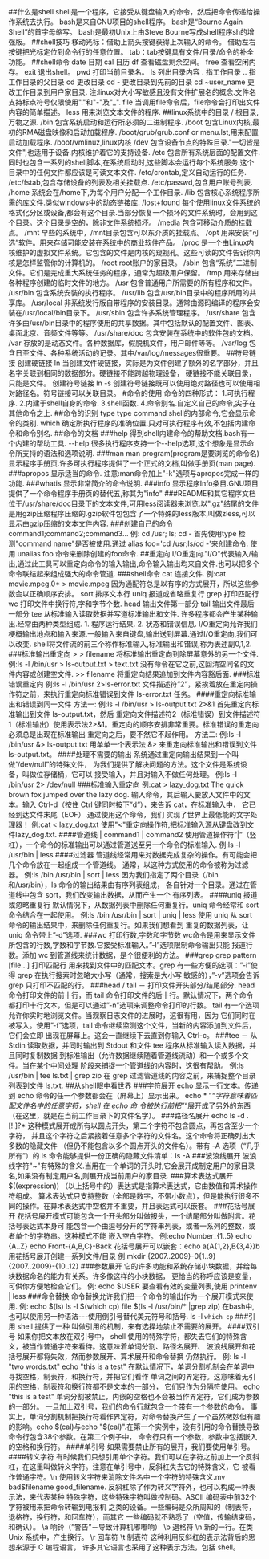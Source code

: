 ##什么是shell
	shell是一个程序，它接受从键盘输入的命令，然后把命令传递给操作系统去执行。
	bash是来自GNU项目的shell程序。
	bash是“Bourne Again Shell”的首字母缩写。
	bash是最初Unix上由Steve Bourne写成shell程序sh的增强版。
##shell技巧
	移动光标：借助上箭头按键获得上次输入的命令。
		   借助左右按键把光标定位到命令行的任意位置。
	tab：tab按键具有文件/目录/命令的补全功能。
##shell命令
	date	日期
	cal	日历
	df	查看磁盘剩余空间。
	free	查看空闲内存。
	exit	退出shell。
	pwd	打印当前目录名。
	ls	列出目录内容
	.	指工作目录
	..	指工作目录的父目录
	cd	更改目录
	cd -	更改目录到先前的目录
	cd ~user_name	更改工作目录到用户家目录.
	注:linux对大小写敏感且没有文件扩展名的概念.文件名支持标点符号仅限使用"."和"-"及"_".
    file    当调用file命令后，file命令会打印出文件内容的简单描述。
    less    用来浏览文本文件的程序.
##linux系统中的目录
    /       根目录,万物之源.
    /bin    包含系统启动和运行所必须的二进制程序.
    /boot   包含Linux内核,最初的RMA磁盘映像和启动加载程序.
        /boot/grub/grub.conf or menu.lst,用来配置启动加载程序.
        /boot/vmlinuz,linux内核
    /dev    包含设备节点的特殊目录."一切皆是文件",也适用于设备.内核维护着它的支持设备.
    /etc    包含所有系统层面的配置文件.同时也包含一系列的shell脚本,在系统启动时,这些脚本会运行每个系统服务.这个目录中的任何文件都应该是可读文本文件.
        /etc/crontab,定义自动运行的任务.
        /etc/fstab,包含存储设备的列表及相关挂载点.
        /etc/passwd,包含用户账号列表.
    /home   系统会在/home下,为每个用户分配一个工作目录.
    /lib    包含核心系统程序所需的库文件.类似windows中的动态链接库.
    /lost+found 每个使用linux文件系统的格式化分区或设备,都会有这个目录.当部分恢复一个损坏的文件系统时，会用到这个目录。这个目录是空的，除非文件系统损坏。
    /media    包含可移动介质的挂载点。
    /mnt    早些的系统中，/mnt目录包含可以东介质的挂载点。
    /opt    用来安装“可选”软件。用来存储可能安装在系统中的商业软件产品。
    /proc   是一个由Linux内核维护的虚拟文件系统。它包含的文件是内核的窥视孔。这些可读的文件告诉你内核是怎样监管你的计算机的。
    /root   root账户的家目录。
    /sbin   包含“系统”二进制文件。它们是完成重大系统任务的程序，通常为超级用户保留。
    /tmp    用来存储由各种程序创建的临时文件的地方。
    /usr    包含普通用户所需要的所有程序和文件。
        /usr/bin    包含系统安装的执行程序。
        /usr/lib    包含/usr/bin目录中的程序所用的共享库。
        /usr/local  非系统发行版自带程序的安装目录。通常由源码编译的程序会安装在/usr/local/bin目录下。
        /usr/sbin   包含许多系统管理程序。
        /usr/share  包含许多由/usr/bin目录中的程序使用的共享数据。其中包括默认的配置文件、图表、桌面北京、音频文件等等。
        /usr/share/doc  包含安装在系统中的软件包的文档。
    /var    存放的是动态文件。各种数据库，假脱机文件，用户邮件等等。
        /var/log    包含日至文件、各种系统活动的记录。其中/var/log/messages很重要。
##符号链接
    创建硬链接   ln  当创建文件硬链接，实际是为文件创建了额外的名字部分，并且名字关联到相同的数据部分。硬链接不能跨越物理设备， 硬链接不能关联目录，只能是文件。
    创建符号链接   ln -s  创建符号链接既可以使用绝对路径也可以使用相对路径名。符号链接可以关联目录。
#命令的使用
    命令的四种形式：
        1.可执行程序.
        2.内建于shell自身的命令.
        3.shell函数.
        4.命令别名.自定义自己的命令,尖子在其他命令之上.
##命令的识别
    type    type command    shell的内部命令,它会显示命令的类别.
    which   确定所执行程序的准确位置.只对可执行程序有效,不包括内建命令和命令别名.
##命令的文档
    ###help    得到shell内建命令的帮助文档.bash有一个内建的帮助工具.
        --help  很多执行程序支持一个--help选项,这个想象是显示命令所支持的语法和选项说明.
    ###man     man program(program是要浏览的命令名)     显示程序手册页.许多可执行程序提供了一个正式的文档,叫做手册页(man page).
    ###apropos 显示适当的命令.
        注意:man命令加上"-k"选项与apropos完成一样的功能.
    ###whatis  显示非常简介的命令说明.
    ###info    显示程序Info条目.GNU项目提供了一个命令程序手册页的替代五,称其为"info"
    ###README和其它程序文档   位于/usr/share/doc目录下的文本文件,可用less阅读器来浏览.以".gz"结尾的文件是用gzip压缩程序压缩的.gzip软件包包含了一个特殊的less版本,叫做zless,可以显示由gzip压缩的文本文件内容.
    ###创建自己的命令
        command1;command2;command3...
        例: cd /usr; ls; cd -
        首先使用type 检测"command name"是否被使用.通过   alias foo='cd /usr;ls/cd -'来创建命令. 
        使用  unalias foo 命令来删除创建的foo命令.
##重定向
    I/O重定向."I/O"代表输入/输出,通过此工具可以重定向命令的输入输出,命令输入输出均来自文件.也可以把多个命令联结起来组成强大的命令管道.
    ###shell命令
        cat     连接文件.
                例:cat movie.mpeg.0* > movie.mpeg    因为通配符总是以有序的方式展开，所以这些参数会以正确顺序安排。
        sort    排序文本行
        uniq    报道或省略重复行
        grep    打印匹配行
        wc      打印文件中换行符,字和字节个数.
        head    输出文件第一部分
        tail    输出文件最后一部分
        tee     从标准输入读取数据并写道标准输出和文件.
    许多程序都会产生某种输出.经常由两种类型组成.
        1.  程序运行结果.
        2.  状态和错误信息.
    I/O重定向允许我们梗概输出地点和输入来源.一般输入来自键盘,输出送到屏幕.通过I/O重定向,我们可以改变.
    shell将文件流的前三个称作标准输入,标准输出和错误,称为表述副0,1,2.
    ###标准输出重定向
        >   > filename  将标准输出重定向到除屏幕意外的另一个文件.
                例:ls -l /bin/usr > ls-output.txt
                > text.txt  没有命令在它之前,这回清空同名的文件内容或创建空文件.
            >> filename 将重定向结果追加到文件内容豁后面.
    ###标准错误重定向
        例:ls -l /bin/usr 2>ls-error.txt 文件描述符”2”，紧挨着放在重定向操作符之前，来执行重定向标准错误到文件 ls-error.txt 任务。
        ####重定向标准输出和错误到同一文件
            方法一:
            例:ls -l /bin/usr > ls-output.txt 2>&1   首先重定向标准输出到文件 ls-output.txt，然后 重定向文件描述符2（标准错误）到文件描述符1（标准输出）使用表示法2>&1。重定向的顺序安排非常重要。标准错误的重定向必须总是出现在标准输出 重定向之后，要不然它不起作用。
            方法二:
            例:ls -l /bin/usr &> ls-output.txt   用单单一个表示法 &> 来重定向标准输出和错误到文件 ls-output.txt。
        ####处理不需要的输出
            系统通过重定向输出结果到一个叫做”/dev/null”的特殊文件， 为我们提供了解决问题的方法。这个文件是系统设备，叫做位存储桶，它可以 接受输入，并且对输入不做任何处理。
            例:ls -l /bin/usr 2> /dev/null
    ###标准输入重定向
        例:cat > lazy_dog.txt
           The quick brown fox jumped over the lazy dog.
        输入命令，其后输入要放入文件中的文本。输入 Ctrl-d（按住 Ctrl 键同时按下”d”），来告诉 cat，在标准输入中， 它已经到达文件末尾（EOF）.通过使用这个命令，我们 实现了世界上最低能的文字处理器！
        例:cat < lazy_dog.txt
        使用"<"重定向操作符,把标准输入源从键盘改到文件lazy_dog.txt.
        ####管道线
            |    command1 | command2    使用管道操作符”|”（竖杠），一个命令的标准输出可以通过管道送至另一个命令的标准输入.
                例:ls -l /usr/bin | less
        ####过滤器
            管道线经常用来对数据完成复杂的操作。有可能会把几个命令放在一起组成一个管道线。 通常，以这种方式使用的命令被称为过滤器。
                例:ls /bin /usr/bin | sort | less    因为我们指定了两个目录（/bin 和/usr/bin），ls 命令的输出结果由有序列表组成， 各自针对一个目录。通过在管道线中包含 sort，我们改变输出数据，从而产生一个 有序列表。
        ####uniq    报道或忽略重复行
            默认情况下，从数据列表中删除任何重复行。uniq 命令经常和 sort 命令结合在一起使用。
                例:ls /bin /usr/bin | sort | uniq | less     使用 uniq 从 sort 命令的输出结果中，来删除任何重复行。如果我们想看到 重复的数据列表，让 uniq 命令带上”-d”选项.
        ###wc   打印行数,字数和字节数
            wc命令是用来显示文件所包含的行数,字数和字节数.它接受标准输入。”-l”选项限制命令输出只能 报道行数。添加 wc 到管道线来统计数据，是个很便利的方法。
        ###grep grep pattern [file...]  打印匹配行
            用来找到文件中的匹配文本。grep 有一些方便的选项：”-i”使得 grep 在执行搜索时忽略大小写（通常，搜索是大小写 敏感的），”-v”选项会告诉 grep 只打印不匹配的行。
        ###head / tail － 打印文件开头部分/结尾部分.
            head 命令打印文件的前十行，而 tail 命令打印文件的后十行。默认情况下，两个命令 都打印十行文本，但是可以通过”-n”选项来调整命令打印的行数。
            tail 有一个选项允许你实时地浏览文件。当观察日志文件的进展时，这很有用，因为 它们同时在被写入。使用”-f”选项，tail 命令继续监测这个文件，当新的内容添加到文件后，它们会立即 出现在屏幕上。这会一直继续下去直到你输入 Ctrl-c。
        ###tee － 从 Stdin 读取数据，并同时输出到 Stdout 和文件
            tee 程序从标准输入读入数据，并且同时复制数据 到标准输出（允许数据继续随着管道线流动）和一个或多个文件。当在某个中间处理 阶段来捕捉一个管道线的内容时，这很有帮助。
            例:ls /usr/bin | tee ls.txt | grep zip   在 grep 过滤管道线的内容之前，来捕捉整个目录列表到文件 ls.txt.
##从shell眼中看世界
        ###字符展开
            echo    显示一行文本。传递到 echo 命令的任一个参数都会在（屏幕上）显示出来。
            echo *  ”*“字符意味着匹配文件名中的任意字符，shell 在 echo 命 令被执行前把”*“展开成了另外的东西（在这里，就是在当前工作目录下的文件名字）。
        ###路径名展开
            echo ls -d .[!.]?*  这种模式展开成所有以圆点开头，第二个字符不包含圆点，再包含至少一个字符， 并且这个字符之后紧接着任意多个字符的文件名。这个命令将正确列出大多数的隐藏文件 （但仍不能包含以多个圆点开头的文件名）。带有 -A 选项（“几乎所有”）的 ls 命令能够提供一份正确的隐藏文件清单：ls -A
        ###波浪线展开
            波浪线字符"~"有特殊的含义.当用在一个单词的开头时,它会展开成制定用户的家目录名,如果没有制定用户名,则展开成当前用户的家目录.
        ###算术表达式展开
            $((expression))     （以上括号中的）表达式是指算术表达式，它由数值和算术操作符组成。
            算术表达式只支持整数（全部是数字，不带小数点），但是能执行很多不同的操作。在算术表达式中空格并不重要，并且表达式可以嵌套。
        ###花括号展开
            花括号展开模式可能包含一个开头部分叫做报头，一个结尾部分叫做附言。花括号表达式本身可 能包含一个由逗号分开的字符串列表，或者一系列的整数，或者单个的字符串。这种模式不能 嵌入空白字符。
            例:echo Number_{1..5}    echo {A..Z}     echo Front-{A,B,C}-Back
            花括号展开可以嵌套：echo a{A{1,2},B{3,4}}b
            用花括号展开创建一系列文件/目录
            例:mkdir {2007..2009}-0{1..9} {2007..2009}-{10..12}
        ###参数展开
            它的许多功能和系统存储小块数据，并给每块数据命名的能力有关系。许多像这样的小块数据， 更恰当的称呼应该是变量，可供你方便地检查它们。
            例:  echo $USER
            要查看有效的变量列表,使用   printenv | less
        ###命令替换
            命令替换允许我们把一个命令的输出作为一个展开模式来使用.
            例:  echo $(ls)  ls -l $(which cp)   file $(ls -l /usr/bin/* |grep zip)
            在bash中,也可以使用另一种语法---使用倒引号替代美元符号和括号.     ls -l `which cp`
        ###引用
            shell 提供了一种 叫做引用的机制，来有选择地禁止不需要的展开。
            ####双引号
                如果你把文本放在双引号中， shell 使用的特殊字符，都失去它们的特殊含义，被当作普通字符来看待。这意味着单词分割、路径名展开、 波浪线展开和花括号展开都将失效，然而参数展开、算术展开和命令替换 仍然执行。
                例:  ls -l "two words.txt"
                    echo "this is a    test"
                    在默认情况下，单词分割机制会在单词中寻找空格，制表符，和换行符，并把它们看作 单词之间的界定符。这意味着无引用的空格，制表符和换行符都不是文本的一部分， 它们只作为分隔符使用。
                    echo "this is a   test"
                    单词分割被禁止，内嵌的空格也不会被当作界定符，它们成为参数的一部分。 一旦加上双引号，我们的命令行就包含一个带有一个参数的命令。
                事实上，单词分割机制把换行符看作界定符，对命令替换产生了一个虽然微妙但有趣的影响。echo $(cal)与echo "$(cal)".在第一个实例中，没有引用的命令替换导致命令行包含38个参数。在第二个例子中， 命令行只有一个参数，参数中包括嵌入的空格和换行符。
            ####单引号
                如果需要禁止所有的展开，我们要使用单引号。
            ####转义字符
                有时候我们只想引用单个字符。我们可以在字符之前加上一个反斜杠，在这里叫做转义字符。注意在单引号中，反斜杠失去它的特殊含义，它 被看作普通字符。\n
                使用转义字符来消除文件名中一个字符的特殊含义.mv bad\$filename good_filename.
                反斜杠除了作为转义字符外，也可以构成一种表示法，来代表某种 特殊字符，这些特殊字符叫做控制码。ASCII 编码表中前32个字符被用来把命令转输到电报机 之类的设备。一些编码是众所周知的（制表符，退格符，换行符，和回车符），而其它 一些编码就不熟悉了（空值，传输结束码，和确认）。
                \a 	响铃（”警告”－导致计算机嘟嘟响）
                \b 	退格符
                \n 	新的一行。在类 Unix 系统中，产生换行。
                \r 	回车符
                \t 	制表符
            这种利用反斜杠的表示法背后的思想来源于 C 编程语言， 许多其它语言也采用了这种表示方法，包括 shell。
            

            
